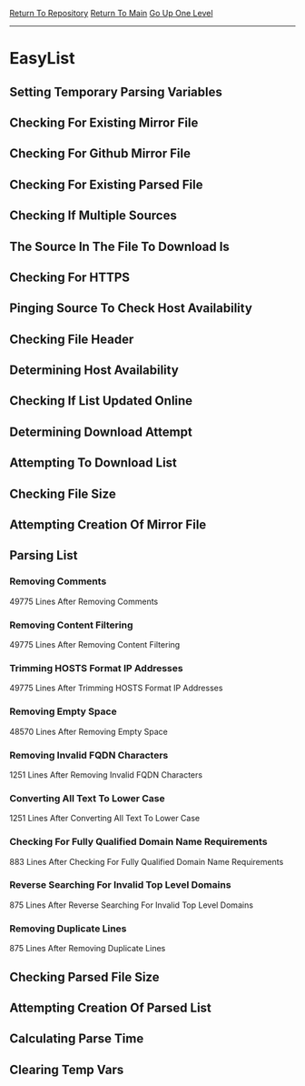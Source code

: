 [Return To Repository](https://github.com/deathbybandaid/piholeparser/)
[Return To Main](https://github.com/deathbybandaid/piholeparser/blob/master/RecentRunLogs/Mainlog.md)
[Go Up One Level](https://github.com/deathbybandaid/piholeparser/blob/master/RecentRunLogs/TopLevelScripts/30-Processing-External-Blacklists.md)
____________________________________
# EasyList
## Setting Temporary Parsing Variables
## Checking For Existing Mirror File
## Checking For Github Mirror File
## Checking For Existing Parsed File
## Checking If Multiple Sources
## The Source In The File To Download Is
## Checking For HTTPS
## Pinging Source To Check Host Availability
## Checking File Header
## Determining Host Availability
## Checking If List Updated Online
## Determining Download Attempt
## Attempting To Download List
## Checking File Size
## Attempting Creation Of Mirror File
## Parsing List
### Removing Comments
49775 Lines After Removing Comments
### Removing Content Filtering
49775 Lines After Removing Content Filtering
### Trimming HOSTS Format IP Addresses
49775 Lines After Trimming HOSTS Format IP Addresses
### Removing Empty Space
48570 Lines After Removing Empty Space
### Removing Invalid FQDN Characters
1251 Lines After Removing Invalid FQDN Characters
### Converting All Text To Lower Case
1251 Lines After Converting All Text To Lower Case
### Checking For Fully Qualified Domain Name Requirements
883 Lines After Checking For Fully Qualified Domain Name Requirements
### Reverse Searching For Invalid Top Level Domains
875 Lines After Reverse Searching For Invalid Top Level Domains
### Removing Duplicate Lines
875 Lines After Removing Duplicate Lines
## Checking Parsed File Size
## Attempting Creation Of Parsed List
## Calculating Parse Time
## Clearing Temp Vars
